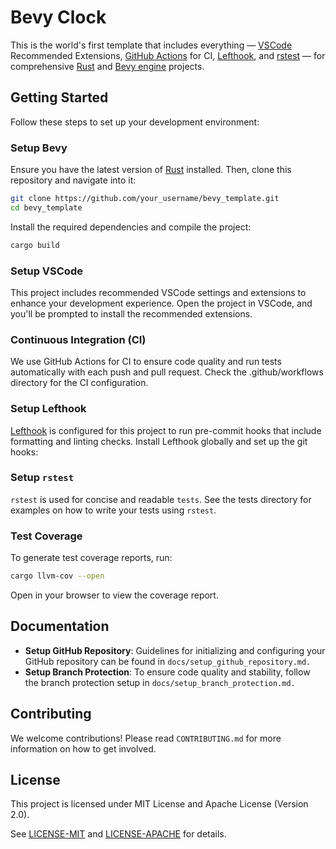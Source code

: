 # Bevy Clock

This is the world's first template that includes everything — [VSCode](https://code.visualstudio.com/) Recommended Extensions, [GitHub Actions](https://docs.github.com/en/actions) for CI, [Lefthook](https://github.com/evilmartians/lefthook), and [rstest](https://github.com/la10736/rstest) — for comprehensive [Rust](https://www.rust-lang.org/) and [Bevy engine](https://bevyengine.org/) projects.

## Getting Started

Follow these steps to set up your development environment:

### Setup Bevy

Ensure you have the latest version of [Rust](https://www.rust-lang.org/) installed. Then, clone this repository and navigate into it:

```sh
git clone https://github.com/your_username/bevy_template.git
cd bevy_template
```

Install the required dependencies and compile the project:

```sh
cargo build
```

### Setup VSCode

This project includes recommended VSCode settings and extensions to enhance your development experience. Open the project in VSCode, and you'll be prompted to install the recommended extensions.

### Continuous Integration (CI)

We use GitHub Actions for CI to ensure code quality and run tests automatically with each push and pull request. Check the .github/workflows directory for the CI configuration.

### Setup Lefthook

[Lefthook](https://github.com/evilmartians/lefthook) is configured for this project to run pre-commit hooks that include formatting and linting checks. Install Lefthook globally and set up the git hooks:

### Setup `rstest`

`rstest` is used for concise and readable `tests`. See the tests directory for examples on how to write your tests using `rstest`.

### Test Coverage

To generate test coverage reports, run:

```sh
cargo llvm-cov --open
```

Open in your browser to view the coverage report.

## Documentation

- **Setup GitHub Repository**: Guidelines for initializing and configuring your GitHub repository can be found in `docs/setup_github_repository.md.`
- **Setup Branch Protection**: To ensure code quality and stability, follow the branch protection setup in `docs/setup_branch_protection.md.`

## Contributing

We welcome contributions! Please read `CONTRIBUTING.md` for more information on how to get involved.

## License

This project is licensed under MIT License and Apache License (Version 2.0).

See [LICENSE-MIT](LICENSE-MIT) and [LICENSE-APACHE](LICENSE-APACHE) for details.
